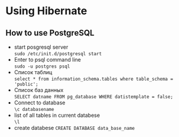 # Using Hibernate

## How to use PostgreSQL

- start posgresql server  
    ```sudo /etc/init.d/postgresql start```
- Enter to psql command line  
    ```sudo -u postgres psql```
- Список таблиц  
    ```select * from information_schema.tables where table_schema = 'public';```
- Список баз данных  
    ```SELECT datname FROM pg_database WHERE datistemplate = false;```
- Connect to database  
    ```\c databasename```
- list of all tables in current databese  
    ```\l```
- create databese 
    ```CREATE DATABASE data_base_name```

